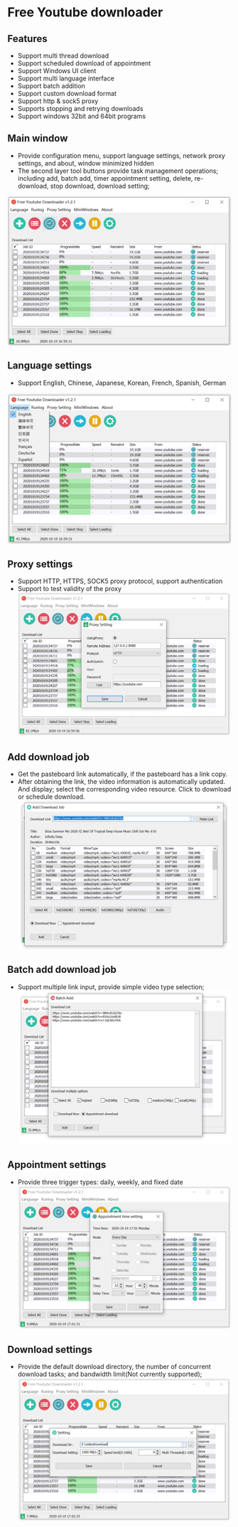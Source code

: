 # Free Youtube downloader

## Features
- Support multi thread download
- Support scheduled download of appointment
- Support Windows UI client
- Support multi language interface
- Support batch addition
- Support custom download format
- Support http & sock5 proxy
- Supports stopping and retrying downloads
- Support windows 32bit and 64bit programs

## Main window

- Provide configuration menu, support language settings, network proxy settings, and about, window minimized hidden
- The second layer tool buttons provide task management operations; including add, batch add, timer appointment setting, delete, re-download, stop download, download setting;

![](./docs/001.PNG)

## Language settings
- Support English, Chinese, Japanese, Korean, French, Spanish, German

![](./docs/002.png)

## Proxy settings
- Support HTTP, HTTPS, SOCK5 proxy protocol, support authentication
- Support to test validity of the proxy
![](./docs/003.PNG)

## Add download job
- Get the pasteboard link automatically, if the pasteboard has a link copy.
- After obtaining the link, the video information is automatically updated. And display; select the corresponding video resource. Click to download or schedule download.
![](./docs/004.PNG)

## Batch add download job
- Support multiple link input, provide simple video type selection;
![](./docs/005.PNG)

## Appointment settings
- Provide three trigger types: daily, weekly, and fixed date
![](./docs/006.PNG)

## Download settings
- Provide the default download directory, the number of concurrent download tasks; and bandwidth limit(Not currently supported);
![](./docs/007.PNG)
